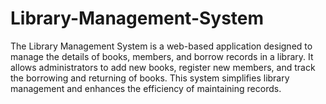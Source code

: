 # Library-Management-System
The Library Management System is a web-based application designed to manage the details of books, members, and borrow records in a library. It allows administrators to add new books, register new members, and track the borrowing and returning of books. This system simplifies library management and enhances the efficiency of maintaining records.
